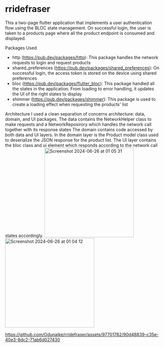 # rridefraser

This a two-page flutter application that implements a user authentication flow using the BLOC state management. On successful login, the user is taken to a products page where all the product endpoint is consumed and displayed.

Packages Used
- http (https://pub.dev/packages/http): This package handles the network requests to login and request products
- shared_preferences (https://pub.dev/packages/shared_preferences): On successful login, the access token is stored on the device using shared preferences
- bloc (https://pub.dev/packages/flutter_bloc): This package handled all the states in the application. From loading to error handling, it updates the UI of the right states to display
- shimmer (https://pub.dev/packages/shimmer): This package is used to create a loading effect when requesting the products' list

Architecture
I used a clean separation of concerns architecture: data, domain, and UI packages. The data contains the NetworkHelper class to make requests and a NetworkReposirory which handles the network call together with its response states The domain contains code accessed by both data and UI layers. In the domain layer is the Product model class used to deserialize the JSON response for the product list. The UI layer contains the bloc class and ui element which responds according to the network call states accordingly.
<img width="291" alt="Screenshot 2024-06-26 at 01 05 31" src="https://github.com/Odunaike/rridefraser/assets/97701782/4ffaa596-ae01-486d-a04f-51fcd862685e">
<img width="291" alt="Screenshot 2024-06-26 at 01 04 12" src="https://github.com/Odunaike/rridefraser/assets/97701782/941d6198-5fad-4659-b973-ff3fc3b55776">


https://github.com/Odunaike/rridefraser/assets/97701782/90d48839-c35e-40e3-8dc2-71ab6d027430


